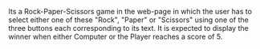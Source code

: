 Its a Rock-Paper-Scissors game in the web-page in which the user has to select either one of these "Rock", "Paper" or "Scissors" using one of the three buttons each corresponding to its text. It is expected to display the winner when either Computer or the Player reaches a score of 5.
